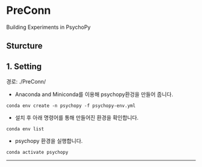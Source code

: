 # PreConn


Building Experiments in PsychoPy


## Sturcture


## 1. Setting 

경로: ./PreConn/

* Anaconda and Miniconda를 이용해 psychopy환겅을 만들어 줍니다. 
```
conda env create -n psychopy -f psychopy-env.yml
```
* 설치 후 아래 명령어를 통해 만들어진 환경을 확인합니다. 
```
conda env list
```
* psychopy 환경을 실행합니다. 
```
conda activate psychopy
```
------
